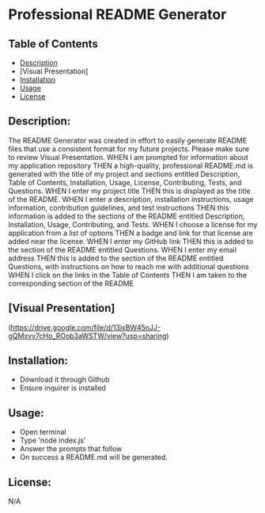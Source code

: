 # Professional README Generator

## Table of Contents
* [Description](https://github.com/T8886/Dynamically-generated-README.md-file#description)
* [Visual Presentation]
* [Installation](https://github.com/T8886/Dynamically-generated-README.md-file#installation)
* [Usage](https://github.com/T8886/Dynamically-generated-README.md-file#usage)
* [License](https://github.com/T8886/Dynamically-generated-README.md-file#license)

## Description:
The README Generator was created in effort to easily generate README files that use a consistent format for my future projects. Please make sure to review Visual Presentation. 
WHEN I am prompted for information about my application repository THEN a high-quality, professional README.md is generated with the title of my project and sections entitled Description, Table of Contents, Installation, Usage, License, Contributing, Tests, and Questions.
WHEN I enter my project title THEN this is displayed as the title of the README.
WHEN I enter a description, installation instructions, usage information, contribution guidelines, and test instructions THEN this information is added to the sections of the README entitled Description, Installation, Usage, Contributing, and Tests.
WHEN I choose a license for my application from a list of options THEN a badge and link for that license are added near the license.
WHEN I enter my GitHub link THEN this is added to the section of the README entitled Questions.
WHEN I enter my email address THEN this is added to the section of the README entitled Questions, with instructions on how to reach me with additional questions
WHEN I click on the links in the Table of Contents THEN I am taken to the corresponding section of the README

## [Visual Presentation] 
(https://drive.google.com/file/d/13ixBW45nJJ-gQMxvv7cHo_ROob3aWSTW/view?usp=sharing)

## Installation:
* Download it through Github
* Ensure inquirer is installed

## Usage:
* Open terminal
* Type 'node index.js'
* Answer the prompts that follow
* On success a README.md will be generated.

## License:
N/A
